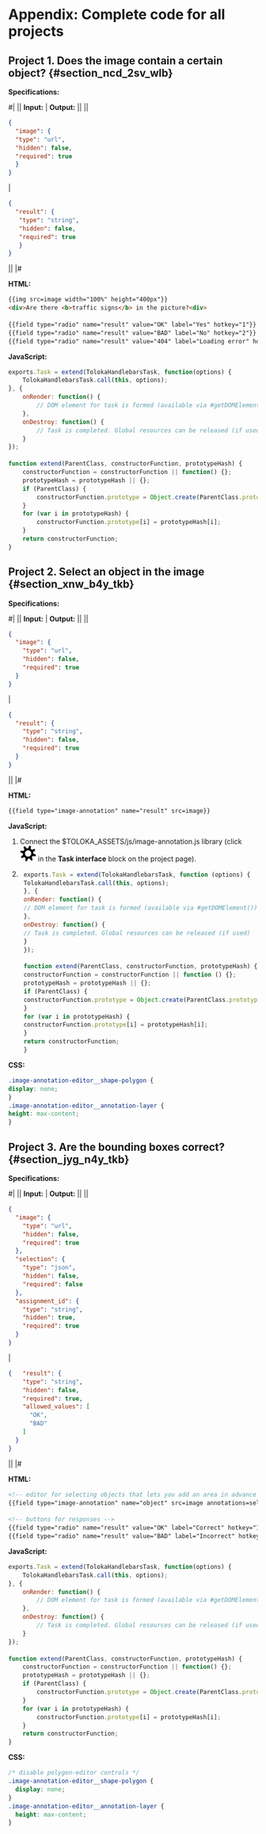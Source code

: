 # Appendix: Complete code for all projects

## Project 1. Does the image contain a certain object? {#section_ncd_2sv_wlb}

**Specifications:**

#|
|| **Input:** | **Output:** ||
||
```json
{
  "image": {
  "type": "url",
  "hidden": false,
  "required": true
  }
}
```
|
```json
{
  "result": {
   "type": "string",
   "hidden": false,
   "required": true
   }
}
```
||
|#

**HTML:**

```html
{{img src=image width="100%" height="400px"}}
<div>Are there <b>traffic signs</b> in the picture?<div>

{{field type="radio" name="result" value="OK" label="Yes" hotkey="1"}}
{{field type="radio" name="result" value="BAD" label="No" hotkey="2"}}
{{field type="radio" name="result" value="404" label="Loading error" hotkey="3"}}
```

**JavaScript:**

```javascript
exports.Task = extend(TolokaHandlebarsTask, function(options) {
    TolokaHandlebarsTask.call(this, options);
}, {
    onRender: function() {
        // DOM element for task is formed (available via #getDOMElement())
    },
    onDestroy: function() {
        // Task is completed. Global resources can be released (if used)
    }
});

function extend(ParentClass, constructorFunction, prototypeHash) {
    constructorFunction = constructorFunction || function() {};
    prototypeHash = prototypeHash || {};
    if (ParentClass) {
        constructorFunction.prototype = Object.create(ParentClass.prototype);
    }
    for (var i in prototypeHash) {
        constructorFunction.prototype[i] = prototypeHash[i];
    }
    return constructorFunction;
}
```

## Project 2. Select an object in the image {#section_xnw_b4y_tkb}

**Specifications:**

#|
|| **Input:** | **Output:** ||
||
```json
{
  "image": {
    "type": "url",
    "hidden": false,
    "required": true
  }
}
```
|
```json
{
  "result": {
    "type": "string",
    "hidden": false,
    "required": true
  }
}
```
||
|#

**HTML:**

```html
{{field type="image-annotation" name="result" src=image}}
```

**JavaScript:**

1. Connect the $TOLOKA_ASSETS/js/image-annotation.js library (click ![](../_images/settings.svg) in the **Task interface** block on the project page).

1. ```javascript
    exports.Task = extend(TolokaHandlebarsTask, function (options) {
    TolokaHandlebarsTask.call(this, options);
    }, {
    onRender: function() {
    // DOM element for task is formed (available via #getDOMElement())
    },
    onDestroy: function() {
    // Task is completed. Global resources can be released (if used)
    }
    });

    function extend(ParentClass, constructorFunction, prototypeHash) {
    constructorFunction = constructorFunction || function () {};
    prototypeHash = prototypeHash || {};
    if (ParentClass) {
    constructorFunction.prototype = Object.create(ParentClass.prototype);
    }
    for (var i in prototypeHash) {
    constructorFunction.prototype[i] = prototypeHash[i];
    }
    return constructorFunction;
    }

    ```

**CSS:**

```css
.image-annotation-editor__shape-polygon {
display: none;
}
.image-annotation-editor__annotation-layer {
height: max-content;
}
```

## Project 3. Are the bounding boxes correct? {#section_jyg_n4y_tkb}

**Specifications:**

#|
|| **Input:** | **Output:** ||
||
```json
{
  "image": {
    "type": "url",
    "hidden": false,
    "required": true
  },
  "selection": {
    "type": "json",
    "hidden": false,
    "required": false
  },
  "assignment_id": {
    "type": "string",
    "hidden": true,
    "required": true
  }
}
```
|
```json
{   "result": {
    "type": "string",
    "hidden": false,
    "required": true,
    "allowed_values": [
      "OK",
      "BAD"
    ]
  }
}
```
||
|#

**HTML:**

```html
<!-- editor for selecting objects that lets you add an area in advance -->
{{field type="image-annotation" name="object" src=image annotations=selection}}

<!-- buttons for responses -->
{{field type="radio" name="result" value="OK" label="Correct" hotkey="1"}}
{{field type="radio" name="result" value="BAD" label="Incorrect" hotkey="2"}}
```

**JavaScript:**

```javascript
exports.Task = extend(TolokaHandlebarsTask, function(options) {
    TolokaHandlebarsTask.call(this, options);
}, {
    onRender: function() {
        // DOM element for task is formed (available via #getDOMElement())
    },
    onDestroy: function() {
        // Task is completed. Global resources can be released (if used)
    }
});

function extend(ParentClass, constructorFunction, prototypeHash) {
    constructorFunction = constructorFunction || function() {};
    prototypeHash = prototypeHash || {};
    if (ParentClass) {
        constructorFunction.prototype = Object.create(ParentClass.prototype);
    }
    for (var i in prototypeHash) {
        constructorFunction.prototype[i] = prototypeHash[i];
    }
    return constructorFunction;
}
```

**CSS:**

```css
/* disable polygon-editor controls */
.image-annotation-editor__shape-polygon {
  display: none;
}
.image-annotation-editor__annotation-layer {
  height: max-content;
}
```